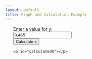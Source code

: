 ```yaml
---
layout: default
title: Graph and Calculation Example
---
```


<div style="width: 50%; float: left;">
    <canvas id="myChart"></canvas>
</div>

<div style="width: 45%; float: left; margin-left: 5%;">
    <label for="userInputY">Enter a value for y:</label>
    <input type="number" id="userInputY" name="userInputY" step="0.01" value="0.465">
    <button onclick="calculateX()">Calculate x</button>
    
    <p id="calculatedX"></p>
</div>

<script src="https://cdn.jsdelivr.net/npm/chart.js"></script>
<script>
// Provided data points
const dataPoints = [
    { x: 1, y: 0.465 },
    { x: 0.5, y: -0.035 },
    { x: 0.25, y: -0.285 },
    { x: 0.125, y: -0.41 },
    { x: 0.75, y: 0.215 },
    { x: 0.375, y: -0.16 },
    { x: 0.1875, y: -0.3475 },
    { x: 0.09375, y: -0.44125 }
];

// Prepare data for the plot
const labels = dataPoints.map(point => point.x);
const data = dataPoints.map(point => point.y);

// Function to compute y from x using the equation y = -0.9959x^2 + 2.1182x
function computeY(x) {
    return -0.9959 * Math.pow(x, 2) + 2.1182 * x;
}

// Generate best-fit curve points
const bestFitData = [];
for (let x = 0; x <= 1; x += 0.01) {
    bestFitData.push({ x: x, y: computeY(x) });
}

// Create the chart
document.addEventListener('DOMContentLoaded', function() {
    const ctx = document.getElementById('myChart').getContext('2d');
    const chart = new Chart(ctx, {
        type: 'scatter',
        data: {
            datasets: [
                {
                    label: 'Data Points',
                    data: dataPoints,
                    backgroundColor: 'rgba(0, 123, 255, 0.6)',
                    showLine: false,
                    pointRadius: 5
                },
                {
                    label: 'Best Fit Line',
                    data: bestFitData,
                    borderColor: 'rgba(255, 99, 132, 1)',
                    borderWidth: 2,
                    showLine: true,
                    fill: false,
                    pointRadius: 0
                }
            ]
        },
        options: {
            scales: {
                x: {
                    type: 'linear',
                    position: 'bottom',
                    title: {
                        display: true,
                        text: 'x'
                    }
                },
                y: {
                    title: {
                        display: true,
                        text: 'y'
                    }
                }
            }
        }
    });
});

// Function to calculate x from the provided y value
function calculateX() {
    const yValue = parseFloat(document.getElementById('userInputY').value);

    // Quadratic equation coefficients: ax^2 + bx + c = 0
    const a = -0.9959;
    const b = 2.1182;
    const c = -yValue;

    // Discriminant
    const discriminant = Math.pow(b, 2) - 4 * a * c;

    let x1, x2;
    if (discriminant >= 0) {
        x1 = (-b + Math.sqrt(discriminant)) / (2 * a);
        x2 = (-b - Math.sqrt(discriminant)) / (2 * a);
        document.getElementById('calculatedX').innerText = 
            `Calculated x values: x1 = ${x1.toFixed(5)}, x2 = ${x2.toFixed(5)}`;
    } else {
        document.getElementById('calculatedX').innerText = 'No real solutions for x.';
    }
}
</script>
